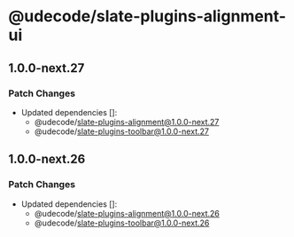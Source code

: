 # @udecode/slate-plugins-alignment-ui

## 1.0.0-next.27

### Patch Changes

- Updated dependencies []:
  - @udecode/slate-plugins-alignment@1.0.0-next.27
  - @udecode/slate-plugins-toolbar@1.0.0-next.27

## 1.0.0-next.26

### Patch Changes

- Updated dependencies []:
  - @udecode/slate-plugins-alignment@1.0.0-next.26
  - @udecode/slate-plugins-toolbar@1.0.0-next.26
